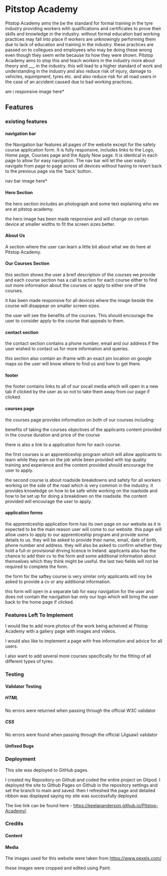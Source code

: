 # Pitstop Academy

Pitstop Academy aims the be the standard for formal training in the tyre industry providing workers with
qualifications and certificates to prove their skills and knowledge in the industry. without formal education 
bad working practices may fall into place if workers are unknowingly performing them due to lack of education 
and training in the industry. these practices are passed on to collegues and employees who may be doing these 
wrong even though they seem write because its how they were shown. Pitstop Academy aims to stop this and teach
workers in the industry more about theory and ___ in the industry. this will lead to a higher standard of work
and understanding in the industry and also reduce risk of injury, damage to vehicles, equimpment, tyres etc. and 
also reduce risk for all road users in the case of an accident caused due to bad working practices.

am i responsive image here*

## Features

### existing features

#### navigation bar

the Navigation bar features all pages of the website except for the safety course application form. It is fully responsive, includes links to the Logo, Home page, Courses page and the Apply Now page. It is identical in each page to allow for easy navigation. The nav bar will let the user easily navigate from page to page across all devices without having to revert back to the previous page via the ‘back’ button.

nav bar image here*

#### Hero Section

the hero section includes an photograph and some text explaining who we are at pitstop academy.

the hero image has been made responsive and will change on certain device at smaller widths to fit the screen sizes better.

#### About Us

A section where the user can learn a little bit about what we do here at Pitstop Academy.

#### Our Courses Section

this section shows the user a breif description of the courses we provide and each course section has a call to action for each course either to find out more information about the courses or apply to either one of the courses.

it has been made responsive for all devices where the image beside the course will disappear on smaller screen sizes.

the user will see the benefits of the courses. This should encourage the user to consider apply to the course that appeals to them.

#### contact section

the contact section contains a phone number, email and our address if the user wished to contact us for more information and queries.

this section also contain an iframe with an exact pin location on google maps so the user will know where to find us and how to get there.

#### footer

the footer contains links to all of our socail media which will open in a new tab if clicked by the user as so not to take them away from our page if clicked.

#### courses page

the courses page provides information on both of our courses including:

benefits of taking the courses
objectives of the applicants
content provided in the course
duration and price of the course

there is also a link to a application form for each course.

the  first courses is an apprenticeship program which will allow applicants to learn while they earn on the job
while been provided with top quality training and experience and the content provided should encourage the user to apply.

the second course is about roadside breakdowns and safety for all workers working on the side of the road which is very common in 
the industry. it provides knowledge on how to be safe while working on the roadside and how to be set up for doing a breakdown on the roadside.
the content provided will encourage the user to apply.

#### application forms

the apprenticeship application form has its own page on our website as it is expected to be the main reason user will come to our website.
this page will allow users to apply to our apprenticeship program and provide some details to us.
they will be asked to provide their name, email, date of birth, phone number and address. they will also be asked to confirm whether they hold a full or provisional driving licence in Ireland. applicants also has the chance to add their cv to the form and some additional information about themselves which they think might be useful. the last two fields will not be required to complete the form.

the form for the saftey course is very similar only applicants will noy be asked to provide a cv or any additional information.

this form will open in a separate tab for easy navigation for the user and does not contain the navigation bar only our logo which will bring the user back to the home page if clicked.

### Features Left To Implement

I would like to add more photos of the work being acheived at Pitstop Academy with a gallery page with images and videos.

I would also like to implement a page with free information and advice for all users.

I also want to add several more courses specifically for the fitting of all different types of tyres.  

### Testing 

#### Validator Testing

##### HTML
No errors were returned when passing through the official W3C validator
##### CSS
No errors were found when passing through the official (Jigsaw) validator

#### Unfixed Bugs

  


### Deployment

This site was deployed to GitHub pages.

I created my Repository on Github and coded the entire project on Gitpod.
I deployed the site to Github Pages on Github in the repository settings and set the branch to main and saved.
then I refreshed the page and detailed ribbon was displayed saying my site was successfully deployed.

The live link can be found here - https://keelananderson.github.io/Pitstop-Academy/.

### Credits

#### Content

#### Media

The images used for this website were taken from https://www.pexels.com/

these images were cropped and edited using Paint.

